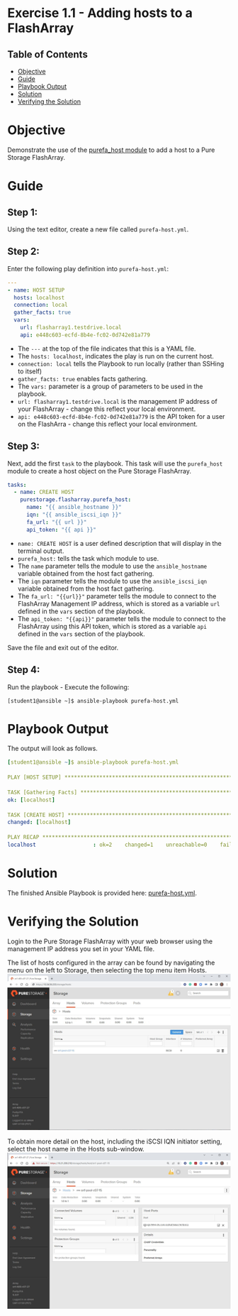 # Exercise 1.1 - Adding hosts to a FlashArray

## Table of Contents

- [Objective](#objective)
- [Guide](#guide)
- [Playbook Output](#playbook-outbook)
- [Solution](#solution)
- [Verifying the Solution](#verifying-the-solution)

# Objective

Demonstrate the use of the [purefa_host module](https://docs.ansible.com/ansible/latest/collections/purestorage/flasharray/purefa_host_module.html) to add a host to a Pure Storage FlashArray.

# Guide

## Step 1:

Using the text editor, create a new file called `purefa-host.yml`.

## Step 2:

Enter the following play definition into `purefa-host.yml`:

```yaml
---
- name: HOST SETUP
  hosts: localhost
  connection: local
  gather_facts: true
  vars:
    url: flasharray1.testdrive.local
    api: e448c603-ecfd-8b4e-fc02-0d742e81a779
```

- The `---` at the top of the file indicates that this is a YAML file.
- The `hosts: localhost`, indicates the play is run on the current host.
- `connection: local` tells the Playbook to run locally (rather than SSHing to itself)
- `gather_facts: true` enables facts gathering.
- The `vars:` parameter is a group of parameters to be used in the playbook.
- `url: flasharray1.testdrive.local` is the management IP address of your FlashArray - change this reflect your local environment.
- `api: e448c603-ecfd-8b4e-fc02-0d742e81a779` is the API token for a user on the FlashArra - change this reflect your local environment.

## Step 3:

Next, add the first `task` to the playbook. This task will use the `purefa_host` module to create a host object on the Pure Storage FlashArray.

```yaml
tasks:
  - name: CREATE HOST
    purestorage.flasharray.purefa_host:
      name: "{{ ansible_hostname }}"
      iqn: "{{ ansible_iscsi_iqn }}"
      fa_url: "{{ url }}"
      api_token: "{{ api }}"
```

- `name: CREATE HOST` is a user defined description that will display in the terminal output.
- `purefa_host:` tells the task which module to use.
- The `name` parameter tells the module to use the `ansible_hostname` variable obtained from the host fact gathering.
- The `iqn` parameter tells the module to use the `ansible_iscsi_iqn` variable obtained from the host fact gathering.
- The `fa_url: "{{url}}"` parameter tells the module to connect to the FlashArray Management IP address, which is stored as a variable `url` defined in the `vars` section of the playbook.
- The `api_token: "{{api}}"` parameter tells the module to connect to the FlashArray using this API token, which is stored as a variable `api` defined in the `vars` section of the playbook.

Save the file and exit out of the editor.

## Step 4:

Run the playbook - Execute the following:

```
[student1@ansible ~]$ ansible-playbook purefa-host.yml
```

# Playbook Output

The output will look as follows.

```yaml
[student1@ansible ~]$ ansible-playbook purefa-host.yml

PLAY [HOST SETUP] *******************************************************************************************************

TASK [Gathering Facts] **************************************************************************************************
ok: [localhost]

TASK [CREATE HOST] ******************************************************************************************************
changed: [localhost]

PLAY RECAP **************************************************************************************************************
localhost                  : ok=2    changed=1    unreachable=0    failed=0    skipped=0    rescued=0    ignored=0
```

# Solution

The finished Ansible Playbook is provided here: [purefa-host.yml](https://github.com/PureStorage-OpenConnect/ansible-workshop/blob/master/1.1-add-host/purefa-host.yml).

# Verifying the Solution

Login to the Pure Storage FlashArray with your web browser using the management IP address you set in your YAML file.

The list of hosts configured in the array can be found by navigating the menu on the left to Storage, then selecting the top menu item Hosts.![hosts](host.png)

To obtain more detail on the host, including the iSCSI IQN initiator setting, select the host name in the Hosts sub-window.![host-detail](host-detail.png)
